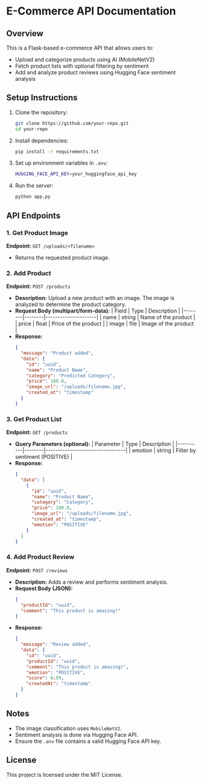 # E-Commerce API Documentation

## Overview
This is a Flask-based e-commerce API that allows users to:
- Upload and categorize products using AI (MobileNetV2)
- Fetch product lists with optional filtering by sentiment
- Add and analyze product reviews using Hugging Face sentiment analysis

## Setup Instructions
1. Clone the repository:
   ```sh
   git clone https://github.com/your-repo.git
   cd your-repo
   ```
2. Install dependencies:
   ```sh
   pip install -r requirements.txt
   ```
3. Set up environment variables in `.env`:
   ```sh
   HUGGING_FACE_API_KEY=your_huggingface_api_key
   ```
4. Run the server:
   ```sh
   python app.py
   ```

## API Endpoints

### **1. Get Product Image**
**Endpoint:** `GET /uploads/<filename>`
- Returns the requested product image.

### **2. Add Product**
**Endpoint:** `POST /products`
- **Description:** Upload a new product with an image. The image is analyzed to determine the product category.
- **Request Body (multipart/form-data):**
  | Field  | Type   | Description         |
  |--------|--------|---------------------|
  | name   | string | Name of the product |
  | price  | float  | Price of the product |
  | image  | file   | Image of the product |
- **Response:**
  ```json
  {
    "message": "Product added",
    "data": {
      "id": "uuid",
      "name": "Product Name",
      "category": "Predicted Category",
      "price": 100.0,
      "image_url": "/uploads/filename.jpg",
      "created_at": "timestamp"
    }
  }
  ```

### **3. Get Product List**
**Endpoint:** `GET /products`
- **Query Parameters (optional):**
  | Parameter | Type   | Description                     |
  |----------|--------|---------------------------------|
  | emotion  | string | Filter by sentiment (POSITIVE) |
- **Response:**
  ```json
  {
    "data": [
      {
        "id": "uuid",
        "name": "Product Name",
        "category": "Category",
        "price": 100.0,
        "image_url": "/uploads/filename.jpg",
        "created_at": "timestamp",
        "emotion": "POSITIVE"
      }
    ]
  }
  ```

### **4. Add Product Review**
**Endpoint:** `POST /reviews`
- **Description:** Adds a review and performs sentiment analysis.
- **Request Body (JSON):**
  ```json
  {
    "productId": "uuid",
    "comment": "This product is amazing!"
  }
  ```
- **Response:**
  ```json
  {
    "message": "Review added",
    "data": {
      "id": "uuid",
      "productId": "uuid",
      "comment": "This product is amazing!",
      "emotion": "POSITIVE",
      "score": 0.99,
      "createdAt": "timestamp"
    }
  }
  ```

## Notes
- The image classification uses `MobileNetV2`.
- Sentiment analysis is done via Hugging Face API.
- Ensure the `.env` file contains a valid Hugging Face API key.

## License
This project is licensed under the MIT License.

